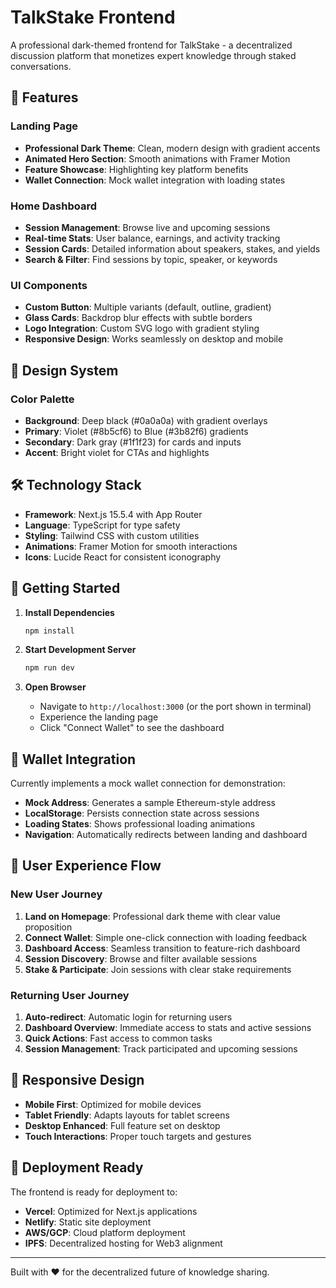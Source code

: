 # TalkStake Frontend

A professional dark-themed frontend for TalkStake - a decentralized discussion platform that monetizes expert knowledge through staked conversations.

## 🚀 Features

### Landing Page
- **Professional Dark Theme**: Clean, modern design with gradient accents
- **Animated Hero Section**: Smooth animations with Framer Motion
- **Feature Showcase**: Highlighting key platform benefits  
- **Wallet Connection**: Mock wallet integration with loading states

### Home Dashboard
- **Session Management**: Browse live and upcoming sessions
- **Real-time Stats**: User balance, earnings, and activity tracking
- **Session Cards**: Detailed information about speakers, stakes, and yields
- **Search & Filter**: Find sessions by topic, speaker, or keywords

### UI Components
- **Custom Button**: Multiple variants (default, outline, gradient)
- **Glass Cards**: Backdrop blur effects with subtle borders
- **Logo Integration**: Custom SVG logo with gradient styling
- **Responsive Design**: Works seamlessly on desktop and mobile

## 🎨 Design System

### Color Palette
- **Background**: Deep black (#0a0a0a) with gradient overlays
- **Primary**: Violet (#8b5cf6) to Blue (#3b82f6) gradients
- **Secondary**: Dark gray (#1f1f23) for cards and inputs
- **Accent**: Bright violet for CTAs and highlights

## 🛠️ Technology Stack

- **Framework**: Next.js 15.5.4 with App Router
- **Language**: TypeScript for type safety
- **Styling**: Tailwind CSS with custom utilities
- **Animations**: Framer Motion for smooth interactions
- **Icons**: Lucide React for consistent iconography

## 🚀 Getting Started

1. **Install Dependencies**
   ```bash
   npm install
   ```

2. **Start Development Server**
   ```bash
   npm run dev
   ```

3. **Open Browser**
   - Navigate to `http://localhost:3000` (or the port shown in terminal)
   - Experience the landing page
   - Click "Connect Wallet" to see the dashboard

## 🔗 Wallet Integration

Currently implements a mock wallet connection for demonstration:
- **Mock Address**: Generates a sample Ethereum-style address
- **LocalStorage**: Persists connection state across sessions
- **Loading States**: Shows professional loading animations
- **Navigation**: Automatically redirects between landing and dashboard

## 🎯 User Experience Flow

### New User Journey
1. **Land on Homepage**: Professional dark theme with clear value proposition
2. **Connect Wallet**: Simple one-click connection with loading feedback
3. **Dashboard Access**: Seamless transition to feature-rich dashboard
4. **Session Discovery**: Browse and filter available sessions
5. **Stake & Participate**: Join sessions with clear stake requirements

### Returning User Journey
1. **Auto-redirect**: Automatic login for returning users
2. **Dashboard Overview**: Immediate access to stats and active sessions
3. **Quick Actions**: Fast access to common tasks
4. **Session Management**: Track participated and upcoming sessions

## 📱 Responsive Design

- **Mobile First**: Optimized for mobile devices
- **Tablet Friendly**: Adapts layouts for tablet screens
- **Desktop Enhanced**: Full feature set on desktop
- **Touch Interactions**: Proper touch targets and gestures

## 🚀 Deployment Ready

The frontend is ready for deployment to:
- **Vercel**: Optimized for Next.js applications
- **Netlify**: Static site deployment
- **AWS/GCP**: Cloud platform deployment
- **IPFS**: Decentralized hosting for Web3 alignment

---

Built with ❤️ for the decentralized future of knowledge sharing.
